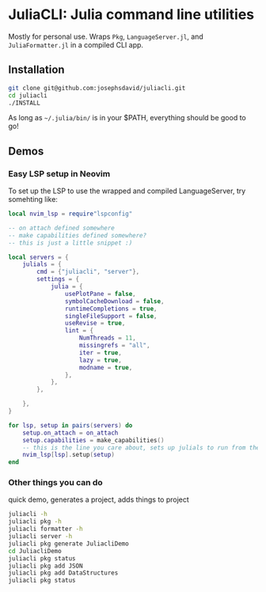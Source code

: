 # JuliaCLI: Julia command line utilities 

Mostly for personal use. Wraps `Pkg`, `LanguageServer.jl`, and `JuliaFormatter.jl` in a compiled  CLI app.


## Installation


```bash
git clone git@github.com:josephsdavid/juliacli.git
cd juliacli
./INSTALL
```
As long as `~/.julia/bin/` is in your $PATH, everything should be good to go!


## Demos


### Easy LSP setup in Neovim


To set up the LSP to use the wrapped and compiled LanguageServer, try somehting like:
```lua
local nvim_lsp = require"lspconfig"

-- on attach defined somewhere 
-- make capabilities defined somewhere?
-- this is just a little snippet :)

local servers = {
    julials = {
        cmd = {"juliacli", "server"},
        settings = {
            julia = {
                usePlotPane = false,
                symbolCacheDownload = false,
                runtimeCompletions = true,
                singleFileSupport = false,
                useRevise = true,
                lint = {
                    NumThreads = 11,
                    missingrefs = "all",
                    iter = true,
                    lazy = true,
                    modname = true,
                },
            },
        },

    },
}

for lsp, setup in pairs(servers) do
    setup.on_attach = on_attach
    setup.capabilities = make_capabilities()
    -- this is the line you care about, sets up julials to run from the `juliacli server` command
    nvim_lsp[lsp].setup(setup) 
end

```

### Other things you can do


quick demo, generates a project, adds things to project

```bash 
juliacli -h
juliacli pkg -h
juliacli formatter -h
juliacli server -h
juliacli pkg generate JuliacliDemo
cd JuliacliDemo
juliacli pkg status
juliacli pkg add JSON
juliacli pkg add DataStructures
juliacli pkg status
```

